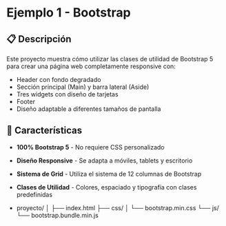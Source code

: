 # Ejemplo 1 - Bootstrap

## 📋 Descripción

Este proyecto muestra cómo utilizar las clases de utilidad de Bootstrap 5 para crear una página web completamente responsive con:
- Header con fondo degradado
- Sección principal (Main) y barra lateral (Aside)
- Tres widgets con diseño de tarjetas
- Footer
- Diseño adaptable a diferentes tamaños de pantalla

## 🚀 Características

- **100% Bootstrap 5** - No requiere CSS personalizado
- **Diseño Responsive** - Se adapta a móviles, tablets y escritorio
- **Sistema de Grid** - Utiliza el sistema de 12 columnas de Bootstrap
- **Clases de Utilidad** - Colores, espaciado y tipografía con clases predefinidas

- proyecto/
│
├── index.html
├── css/
│   └── bootstrap.min.css
└── js/
└── bootstrap.bundle.min.js
